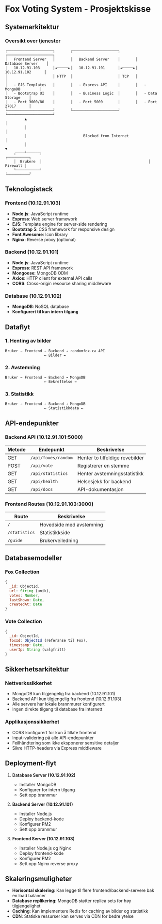 # Fox Voting System - Prosjektskisse

## Systemarkitektur

### Oversikt over tjenester

```
┌─────────────────────┐       ┌─────────────────────┐       ┌─────────────────────┐
│   Frontend Server   │       │   Backend Server    │       │  Database Server    │
│   10.12.91.103      │◄─────►│   10.12.91.101      │◄─────►│   10.12.91.102      │
│                     │ HTTP  │                     │ TCP   │                     │
│   - EJS Templates   │       │   - Express API     │       │   - MongoDB         │
│   - Bootstrap UI    │       │   - Business Logic  │       │   - Data Storage    │
│   - Port 3000/80    │       │   - Port 5000       │       │   - Port 27017      │
└─────────────────────┘       └─────────────────────┘       └─────────────────────┘
         ▲                                                              │
         │                                                              │
         │                          Blocked from Internet               │
         │                                                              ▼
    ┌────┴──────┐                                                 ┌──────────┐
    │  Brukere  │                                                 │ Firewall │
    └───────────┘                                                 └──────────┘
```

## Teknologistack

### Frontend (10.12.91.103)
- **Node.js**: JavaScript runtime
- **Express**: Web server framework
- **EJS**: Template engine for server-side rendering
- **Bootstrap 5**: CSS framework for responsive design
- **Font Awesome**: Icon library
- **Nginx**: Reverse proxy (optional)

### Backend (10.12.91.101)
- **Node.js**: JavaScript runtime
- **Express**: REST API framework
- **Mongoose**: MongoDB ODM
- **Axios**: HTTP client for external API calls
- **CORS**: Cross-origin resource sharing middleware

### Database (10.12.91.102)
- **MongoDB**: NoSQL database
- **Konfigurert til kun intern tilgang**

## Dataflyt

### 1. Henting av bilder
```
Bruker → Frontend → Backend → randomfox.ca API
                  ← Bilder ←
```

### 2. Avstemning
```
Bruker → Frontend → Backend → MongoDB
                  ← Bekreftelse ←
```

### 3. Statistikk
```
Bruker → Frontend → Backend → MongoDB
                  ← Statistikkdata ←
```

## API-endepunkter

### Backend API (10.12.91.101:5000)

| Metode | Endepunkt | Beskrivelse |
|--------|-----------|-------------|
| GET | `/api/foxes/random` | Henter to tilfeldige revebilder |
| POST | `/api/vote` | Registrerer en stemme |
| GET | `/api/statistics` | Henter avstemningsstatistikk |
| GET | `/api/health` | Helsesjekk for backend |
| GET | `/api/docs` | API-dokumentasjon |

### Frontend Routes (10.12.91.103:3000)

| Route | Beskrivelse |
|-------|-------------|
| `/` | Hovedside med avstemning |
| `/statistics` | Statistikkside |
| `/guide` | Brukerveiledning |

## Databasemodeller

### Fox Collection
```javascript
{
  _id: ObjectId,
  url: String (unik),
  votes: Number,
  lastShown: Date,
  createdAt: Date
}
```

### Vote Collection
```javascript
{
  _id: ObjectId,
  foxId: ObjectId (referanse til Fox),
  timestamp: Date,
  userIp: String (valgfritt)
}
```

## Sikkerhetsarkitektur

### Nettverkssikkerhet
- MongoDB kun tilgjengelig fra backend (10.12.91.101)
- Backend API kun tilgjengelig fra frontend (10.12.91.103)
- Alle servere har lokale brannmurer konfigurert
- Ingen direkte tilgang til database fra internett

### Applikasjonssikkerhet
- CORS konfigurert for kun å tillate frontend
- Input-validering på alle API-endepunkter
- Feilhåndtering som ikke eksponerer sensitive detaljer
- Sikre HTTP-headers via Express middleware

## Deployment-flyt

1. **Database Server (10.12.91.102)**
   - Installer MongoDB
   - Konfigurer for intern tilgang
   - Sett opp brannmur

2. **Backend Server (10.12.91.101)**
   - Installer Node.js
   - Deploy backend-kode
   - Konfigurer PM2
   - Sett opp brannmur

3. **Frontend Server (10.12.91.103)**
   - Installer Node.js og Nginx
   - Deploy frontend-kode
   - Konfigurer PM2
   - Sett opp Nginx reverse proxy

## Skaleringsmuligheter

- **Horisontal skalering**: Kan legge til flere frontend/backend-servere bak en load balancer
- **Database replikering**: MongoDB støtter replica sets for høy tilgjengelighet
- **Caching**: Kan implementere Redis for caching av bilder og statistikk
- **CDN**: Statiske ressurser kan serves via CDN for bedre ytelse 